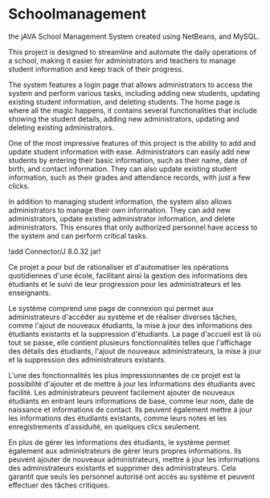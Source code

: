 # Schoolmanagement
 the jAVA School Management System created using NetBeans, and MySQL.

This project is designed to streamline and automate the daily operations of a school, making it easier for administrators and teachers to manage student information and keep track of their progress.

The system features a login page that allows administrators to access the system and perform various tasks, including adding new students, updating existing student information, and deleting students. The home page is where all the magic happens, it contains several functionalities that include showing the student details, adding new administrators, updating and deleting existing administrators.

One of the most impressive features of this project is the ability to add and update student information with ease. Administrators can easily add new students by entering their basic information, such as their name, date of birth, and contact information. They can also update existing student information, such as their grades and attendance records, with just a few clicks.

In addition to managing student information, the system also allows administrators to manage their own information. They can add new administrators, update existing administrator information, and delete administrators. This ensures that only authorized personnel have access to the system and can perform critical tasks.

!add Connector/J 8.0.32 jar!

Ce projet a pour but de rationaliser et d'automatiser les opérations quotidiennes d'une école, facilitant ainsi la gestion des informations des étudiants et le suivi de leur progression pour les administrateurs et les enseignants.

Le système comprend une page de connexion qui permet aux administrateurs d'accéder au système et de réaliser diverses tâches, comme l'ajout de nouveaux étudiants, la mise à jour des informations des étudiants existants et la suppression d'étudiants. La page d'accueil est là où tout se passe, elle contient plusieurs fonctionnalités telles que l'affichage des détails des étudiants, l'ajout de nouveaux administrateurs, la mise à jour et la suppression des administrateurs existants.

L'une des fonctionnalités les plus impressionnantes de ce projet est la possibilité d'ajouter et de mettre à jour les informations des étudiants avec facilité. Les administrateurs peuvent facilement ajouter de nouveaux étudiants en entrant leurs informations de base, comme leur nom, date de naissance et informations de contact. Ils peuvent également mettre à jour les informations des étudiants existants, comme leurs notes et les enregistrements d'assiduité, en quelques clics seulement.

En plus de gérer les informations des étudiants, le système permet également aux administrateurs de gérer leurs propres informations. Ils peuvent ajouter de nouveaux administrateurs, mettre à jour les informations des administrateurs existants et supprimer des administrateurs. Cela garantit que seuls les personnel autorisé ont accès au système et peuvent effectuer des tâches critiques.

